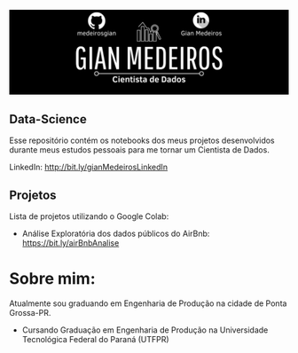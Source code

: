 ![Banner](https://github.com/medeirosgian/Data-Science/blob/main/banner.png)

## Data-Science

Esse repositório contém os notebooks dos meus projetos desenvolvidos durante meus estudos pessoais para me tornar um Cientista de Dados.

LinkedIn: http://bit.ly/gianMedeirosLinkedIn

## Projetos
Lista de projetos utilizando o Google Colab:
- Análise Exploratória dos dados públicos do AirBnb: https://bit.ly/airBnbAnalise

# Sobre mim:
Atualmente sou graduando em Engenharia de Produção na cidade de Ponta Grossa-PR.
- Cursando Graduação em Engenharia de Produção na Universidade Tecnológica Federal do Paraná (UTFPR)
